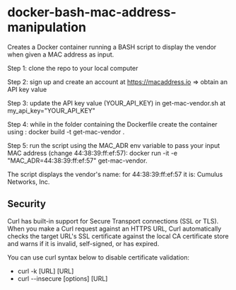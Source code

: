 # docker-bash-mac-address-manipulation

Creates a Docker container running a BASH script to display the vendor when given a MAC address as input.

Step 1: clone the repo to your local computer

Step 2: sign up and create an account at https://macaddress.io => obtain an API key value

Step 3: update the API key value (YOUR_API_KEY) in get-mac-vendor.sh at my_api_key="YOUR_API_KEY"

Step 4: while in the folder containing the Dockerfile create the container using : 
docker build -t get-mac-vendor .

Step 5: run the script using the MAC_ADR env variable to pass your input MAC address (change 44:38:39:ff:ef:57): 
docker run -it -e "MAC_ADR=44:38:39:ff:ef:57" get-mac-vendor.

The script displays the vendor's name: for 44:38:39:ff:ef:57 it is: Cumulus Networks, Inc.

## Security
Curl has built-in support for Secure Transport connections (SSL or TLS).
When you make a Curl request against an HTTPS URL, Curl automatically checks the target URL's SSL certificate
against the local CA certificate store and warns if it is invalid, self-signed, or has expired.

You can use curl syntax below to disable certificate validation:
* curl -k [URL] [URL]
* curl --insecure [options] [URL]
